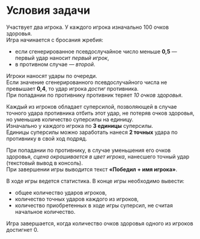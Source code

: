 # Условия задачи

Участвует два игрока. У каждого игрока изначально 100 очков здоровья.  
Игра начинается с бросания жребия:
- если сгенерированное псевдослучайное число меньше **0,5** — первый удар наносит _первый игрок_,
- в противном случае — _второй_.

Игроки наносят удары по очереди.  
Если значение сгенерированного псевдослучайного числа не превышает **0,4**, то удар игрока _достиг_ противника.  
При попадании по противнику противник теряет _10 очков здоровья_.

Каждый из игроков обладает суперсилой, позволяющей в случае точного удара противника отбить этот удар, не потеряв очков здоровья, но уменьшив количество суперсилы на единицу.  
Изначально у каждого игрока по **3 единицы** суперсилы.  
Единицы суперсилы можно заработать нанеся **2 точных** удара по противнику в свой ход подряд.

При попадании по противнику, в случае уменьшения его очков здоровья, _сцена окрашивается в цвет игрока_, нанесшего точный удар (текстовый вывод в консоль).  
При завершении игры выводится текст **«Победил + имя игрока»**.

В ходе игры ведется статистика. В конце игры необходимо вывести:
- общее количество ударов игроков,
- количество точных ударов каждого из игроков,
- количество приобретенных в ходе игры суперсил, не считая начальное количество.

Игра завершается, когда количество очков здоровья одного из игроков достигнет 0.